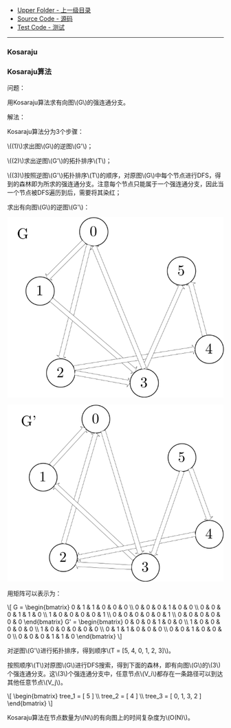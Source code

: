 * [Upper Folder - 上一级目录](../../)
* [Source Code - 源码](https://github.com/zhaochenyou/Way-to-Algorithm/blob/master/src/GraphTheory/Connectivity/Kosaraju.hpp)
* [Test Code - 测试](https://github.com/zhaochenyou/Way-to-Algorithm/blob/master/src/GraphTheory/Connectivity/Kosaraju.cpp)

--------

### Kosaraju
### Kosaraju算法
<div>
问题：
<p id="i">用Kosaraju算法求有向图\(G\)的强连通分支。 </p>
解法：
<p id="i">Kosaraju算法分为3个步骤：</p>
<p id="i">\((1)\)求出图\(G\)的逆图\(G'\)；</p>
<p id="i">\((2)\)求出逆图\(G'\)的拓扑排序\(T\)；</p>
<p id="i">\((3)\)按照逆图\(G'\)拓扑排序\(T\)的顺序，对原图\(G\)中每个节点进行DFS，得到的森林即为所求的强连通分支。注意每个节点只能属于一个强连通分支，因此当一个节点被DFS遍历到后，需要将其染红；</p>
<p id="i">求出有向图\(G\)的逆图\(G'\)：</p>
<p id="c"><img src="../res/Kosaraju1.svg" /></p>
<p id="c"><img src="../res/Kosaraju2.svg" /></p>
<p id="i">用矩阵可以表示为：</p>
\[
G =
\begin{bmatrix}
0 & 1 & 1 & 0 & 0 & 0 \\
0 & 0 & 0 & 1 & 0 & 0 \\
0 & 0 & 0 & 1 & 1 & 0 \\
1 & 0 & 0 & 0 & 0 & 1 \\
0 & 0 & 0 & 0 & 0 & 1 \\
0 & 0 & 0 & 0 & 0 & 0
\end{bmatrix}
G' =
\begin{bmatrix}
0 & 0 & 0 & 1 & 0 & 0 \\
1 & 0 & 0 & 0 & 0 & 0 \\
1 & 0 & 0 & 0 & 0 & 0 \\
0 & 1 & 1 & 0 & 0 & 0 \\
0 & 0 & 1 & 0 & 0 & 0 \\
0 & 0 & 0 & 1 & 1 & 0
\end{bmatrix}
\]
<p id="i">对逆图\(G'\)进行拓扑排序，得到顺序\(T = [5, 4, 0, 1, 2, 3]\)。</p>
<p id="i">按照顺序\(T\)对原图\(G\)进行DFS搜索，得到下面的森林，即有向图\(G\)的\(3\)个强连通分支。这\(3\)个强连通分支中，任意节点\(V_i\)都存在一条路径可以到达其他任意节点\(V_j\)。</p>
\[
\begin{bmatrix}
tree_1 = [ 5 ] \\
tree_2 = [ 4 ] \\
tree_3 = [ 0, 1, 3, 2 ]
\end{bmatrix}
\]
<p id="i">Kosaraju算法在节点数量为\(N\)的有向图上的时间复杂度为\(O(N)\)。</p>

</div>

